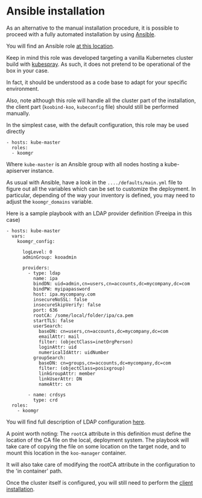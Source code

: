 # Ansible installation 

As an alternative to the manual installation procedure, it is possible to proceed with a fully automated installation by using [Ansible](https://www.ansible.com/).

You will find an Ansible role [at this location](https://github.com/BROADSoftware/ezcplugins/tree/master/k8s/koomgr/roles).

Keep in mind this role was developed targeting a vanilla Kubernetes cluster build with [kubespray](https://github.com/kubernetes-sigs/kubespray). 
As such, it does not pretend to be operational of the box in your case.
 
In fact, it should be understood as a code base to adapt for your specific environment.

Also, note although this role will handle all the cluster part of the installation, the client part (`koobind-koo`, `kubeconfig` file) should still be performed manually.

In the simplest case, with the default configuration, this role may be used directly

```
- hosts: kube-master
  roles:
  - koomgr
```

Where `kube-master` is an Ansible group with all nodes hosting a kube-apiserver instance.

As usual with Ansible, have a look in the `..../defaults/main.yml` file to figure out all the variables which can be set to customize the deployment.
In particular, depending of the way your inventory is defined, you may need to adjust the `koomgr_domains` variable.

Here is a sample playbook with an LDAP provider definition (Freeipa in this case)

```
- hosts: kube-master
  vars:
    koomgr_config:

      logLevel: 0
      adminGroup: kooadmin

      providers:
        - type: ldap
          name: ipa
          bindDN: uid=admin,cn=users,cn=accounts,dc=mycompany,dc=com
          bindPW: myipapassword
          host: ipa.mycompany.com
          insecureNoSSL: false
          insecureSkipVerify: false
          port: 636
          rootCA: /some/local/folder/ipa/ca.pem
          startTLS: false
          userSearch:
            baseDN: cn=users,cn=accounts,dc=mycompany,dc=com
            emailAttr: mail
            filter: (objectClass=inetOrgPerson)
            loginAttr: uid
            numericalIdAttr: uidNumber
          groupSearch:
            baseDN: cn=groups,cn=accounts,dc=mycompany,dc=com
            filter: (objectClass=posixgroup)
            linkGroupAttr: member
            linkUserAttr: DN
            nameAttr: cn

        - name: crdsys
          type: crd
  roles:
    - koomgr
```

You will find full description of LDAP configuration [here](ldap.md). 

A point worth noting: The `rootCA` attribute in this definition must define the location of the CA file on the local, deployment system. 
The playbook will take care of copying the file on some location on the target node, and to mount this location in the `koo-manager` container.

It will also take care of modifying the rootCA attribute in the configuration to the 'in container' path.

Once the cluster itself is configured, you will still need to perform the [client installation](installation.md#kubectl-plugin-installation).

